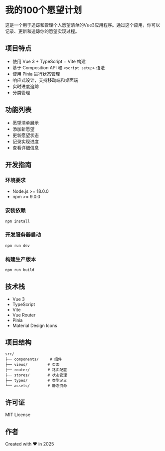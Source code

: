 # 我的100个愿望计划

这是一个用于追踪和管理个人愿望清单的Vue3应用程序。通过这个应用，你可以记录、更新和追踪你的愿望实现过程。

## 项目特点

- 使用 Vue 3 + TypeScript + Vite 构建
- 基于 Composition API 和 `<script setup>` 语法
- 使用 Pinia 进行状态管理
- 响应式设计，支持移动端和桌面端
- 实时进度追踪
- 分类管理

## 功能列表

- 愿望清单展示
- 添加新愿望
- 更新愿望状态
- 记录实现进度
- 查看详细信息

## 开发指南

### 环境要求

- Node.js >= 18.0.0
- npm >= 9.0.0

### 安装依赖

```bash
npm install
```

### 开发服务器启动

```bash
npm run dev
```

### 构建生产版本

```bash
npm run build
```

## 技术栈

- Vue 3
- TypeScript
- Vite
- Vue Router
- Pinia
- Material Design Icons

## 项目结构

```
src/
├── components/     # 组件
├── views/         # 页面
├── router/        # 路由配置
├── stores/        # 状态管理
├── types/         # 类型定义
└── assets/        # 静态资源
```

## 许可证

MIT License

## 作者

Created with ❤️ in 2025
